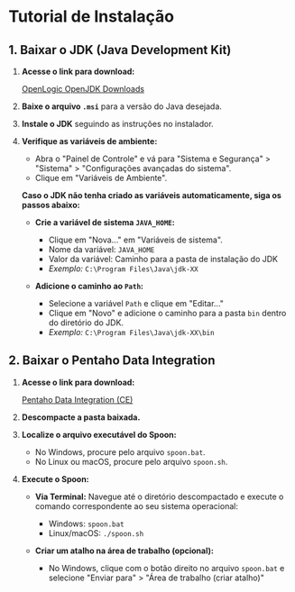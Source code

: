 # Tutorial de Instalação

## 1. Baixar o JDK (Java Development Kit)

1. **Acesse o link para download:**

   [OpenLogic OpenJDK Downloads](https://www.openlogic.com/openjdk-downloads?field_java_parent_version_target_id=All&field_operating_system_target_id=All&field_architecture_target_id=All&field_java_package_target_id=396)

2. **Baixe o arquivo `.msi`** para a versão do Java desejada.

3. **Instale o JDK** seguindo as instruções no instalador.

4. **Verifique as variáveis de ambiente:**

   - Abra o "Painel de Controle" e vá para "Sistema e Segurança" > "Sistema" > "Configurações avançadas do sistema".
   - Clique em "Variáveis de Ambiente".

   **Caso o JDK não tenha criado as variáveis automaticamente, siga os passos abaixo:**

   - **Crie a variável de sistema `JAVA_HOME`:**
     - Clique em "Nova..." em "Variáveis de sistema".
     - Nome da variável: `JAVA_HOME`
     - Valor da variável: Caminho para a pasta de instalação do JDK
     - *Exemplo:* `C:\Program Files\Java\jdk-XX`

   - **Adicione o caminho ao `Path`:**
     - Selecione a variável `Path` e clique em "Editar..."
     - Clique em "Novo" e adicione o caminho para a pasta `bin` dentro do diretório do JDK.
     - *Exemplo:* `C:\Program Files\Java\jdk-XX\bin`

## 2. Baixar o Pentaho Data Integration

1. **Acesse o link para download:**

   [Pentaho Data Integration (CE)](https://github.com/ambientelivre/legacy-pentaho-ce)

2. **Descompacte a pasta baixada.**

3. **Localize o arquivo executável do Spoon:**

   - No Windows, procure pelo arquivo `spoon.bat`.
   - No Linux ou macOS, procure pelo arquivo `spoon.sh`.

4. **Execute o Spoon:**

   - **Via Terminal:** Navegue até o diretório descompactado e execute o comando correspondente ao seu sistema operacional:
     - Windows: `spoon.bat`
     - Linux/macOS: `./spoon.sh`

   - **Criar um atalho na área de trabalho (opcional):**
     - No Windows, clique com o botão direito no arquivo `spoon.bat` e selecione "Enviar para" > "Área de trabalho (criar atalho)"
